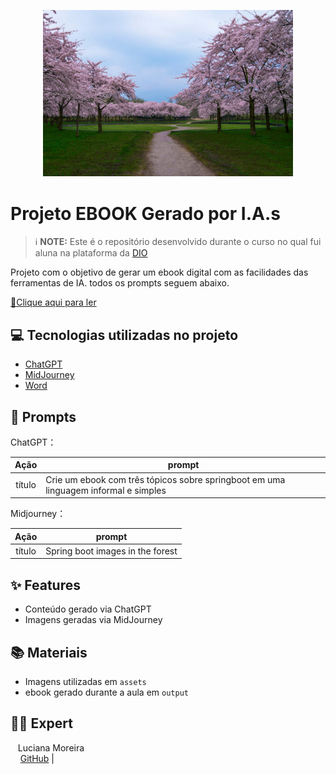 <p align="center">
<img 
    src="./assets/cerejeiras.jpg"
    width="400"  
/>
</p>

# Projeto EBOOK Gerado por I.A.s


 > ℹ️ **NOTE:** Este é o repositório desenvolvido durante o curso no qual fui aluna na plataforma da [DIO](https://dio.me)

Projeto com o objetivo de gerar um ebook digital com as facilidades das ferramentas de IA. todos os prompts
seguem abaixo.

<a href="https://github.com/lucianatr/prompts-recipe-to-create-a-ebook/blob/main/output/ebook_springboot_luciana.pdf" title="View PDF now"> 📕Clique aqui para ler</a>

## 💻 Tecnologias utilizadas no projeto

- [ChatGPT](https://chat.openai.com/) 
- [MidJourney](https://www.midjourney.com/app/)
- [Word](https://www.microsoft.com/en/microsoft-365/word)

## 🧠 Prompts


ChatGPT：

|   Ação   | prompt                                                                                                                                                                                                                                                                         |
| :------: | ------------------------------------------------------------------------------------------------------------------------------------------------------------------------------------------------------------------------------------------------------------------------------ |
|  título  | Crie um ebook com três tópicos sobre springboot em uma linguagem informal e simples                                                                                                                                                                                            |


Midjourney：

|  Ação  | prompt                                                                                 |
| :----: | -------------------------------------------------------------------------------------- |
| título | Spring boot images in the forest                                                       |

## ✨ Features

- Conteúdo gerado via ChatGPT
- Imagens geradas via MidJourney

## 📚 Materiais

- Imagens utilizadas em `assets`
- ebook gerado durante a aula em `output`

## 👨‍💻 Expert

<p>
    <p>&nbsp&nbsp&nbspLuciana Moreira<br>
    &nbsp&nbsp&nbsp
    <a href="https://github.com/lucianatr">
    GitHub</a>&nbsp;|&nbsp;</p>
</p>
<br/><br/>
<p>
